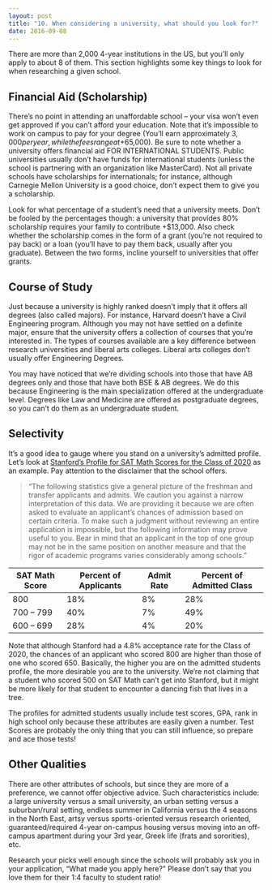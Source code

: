 ```yaml
---
layout: post 
title: "10. When considering a university, what should you look for?"
date: 2016-09-08
---
```


There are more than 2,000 4-year institutions in the US, but you’ll only apply to about 8 of them. This section highlights some key things to look for when researching a given school.

## Financial Aid (Scholarship)

There’s no point in attending an unaffordable school – your visa won’t even get approved if you can’t afford your education. Note that it’s impossible to work on campus to pay for your degree (You’ll earn approximately $3,000 per year, while the fees range at +$65,000). Be sure to note whether a university offers financial aid FOR INTERNATIONAL STUDENTS. Public universities usually don’t have funds for international students (unless the school is partnering with an organization like MasterCard). Not all private schools have scholarships for internationals; for instance, although Carnegie Mellon University is a good choice, don’t expect them to give you a scholarship.

Look for what percentage of a student’s need that a university meets. Don’t be fooled by the percentages though: a university that provides 80% scholarship requires your family to contribute +$13,000. Also check whether the scholarship comes in the form of a grant (you’re not required to pay back) or a loan (you’ll have to pay them back, usually after you graduate). Between the two forms, incline yourself to universities that offer grants.

## Course of Study

Just because a university is highly ranked doesn’t imply that it offers all degrees (also called majors). For instance, Harvard doesn’t have a Civil Engineering program. Although you may not have settled on a definite major, ensure that the university offers a collection of courses that you’re interested in. The types of courses available are a key difference between research universities and liberal arts colleges. Liberal arts colleges don’t usually offer Engineering Degrees.

You may have noticed that we’re dividing schools into those that have AB degrees only and those that have both BSE & AB degrees. We do this because Engineering is the main specialization offered at the undergraduate level. Degrees like Law and Medicine are offered as postgraduate degrees, so you can’t do them as an undergraduate student.

## Selectivity

It’s a good idea to gauge where you stand on a university’s admitted profile. Let’s look at [Stanford’s Profile for SAT Math Scores for the Class of 2020](http://admission.stanford.edu/basics/selection/profile.html) as an example. Pay attention to the disclaimer that the school offers.

> “The following statistics give a general picture of the freshman and transfer applicants and admits. We caution you against a narrow interpretation of this data. We are providing it because we are often asked to evaluate an applicant’s chances of admission based on certain criteria. To make such a judgment without reviewing an entire application is impossible, but the following information may prove useful to you. Bear in mind that an applicant in the top of one group may not be in the same position on another measure and that the rigor of academic programs varies considerably among schools.”

| SAT Math Score| Percent of Applicants | Admit Rate | Percent of Admitted Class |
| --- | --- | --- | --- |
| 800 | 18% | 8% | 28% |
| 700 – 799 | 40% | 7% | 49% |
| 600 – 699 | 28% | 4% | 20% |

Note that although Stanford had a 4.8% acceptance rate for the Class of 2020, the chances of an applicant who scored 800 are higher than those of one who scored 650. Basically, the higher you are on the admitted students profile, the more desirable you are to the university. We’re not claiming that a student who scored 500 on SAT Math can’t get into Stanford, but it might be more likely for that student to encounter a dancing fish that lives in a tree.

The profiles for admitted students usually include test scores, GPA, rank in high school only because these attributes are easily given a number. Test Scores are probably the only thing that you can still influence, so prepare and ace those tests!

## Other Qualities

There are other attributes of schools, but since they are more of a preference, we cannot offer objective advice. Such characteristics include: a large university versus a small university, an urban setting versus a suburban/rural setting, endless summer in California versus the 4 seasons in the North East, artsy versus sports-oriented versus research oriented, guaranteed/required 4-year on-campus housing versus moving into an off-campus apartment during your 3rd year, Greek life (frats and sororities), etc.

Research your picks well enough since the schools will probably ask you in your application, “What made you apply here?” Please don’t say that you love them for their 1:4 faculty to student ratio!
